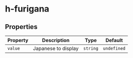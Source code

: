 # h-furigana

## Properties

| Property | Description          | Type     | Default     |
| -------- | -------------------- | -------- | ----------- |
| `value`  | Japanese to display  | `string` | `undefined` |
